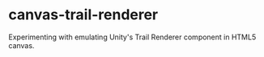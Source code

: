 # canvas-trail-renderer
Experimenting with emulating Unity's Trail Renderer component in HTML5 canvas.
